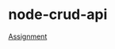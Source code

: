# node-crud-api
[Assignment](https://github.com/AlreadyBored/nodejs-assignments/blob/main/assignments/crud-api/assignment.md)